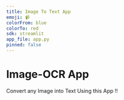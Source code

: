 ```yaml
---
title: Image To Text App
emoji: 📹
colorFrom: blue
colorTo: red
sdk: streamlit
app_file: app.py
pinned: false
---
```


# Image-OCR App

Convert any Image into Text Using this App !! 
